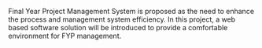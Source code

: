 Final Year Project Management System is proposed as the need to enhance the process and management system efficiency. In this project, a web based software solution will be introduced to provide a comfortable environment for FYP management.
